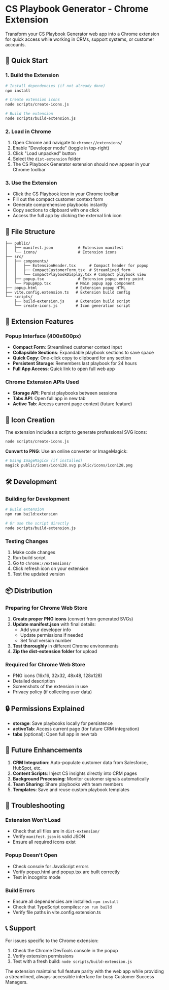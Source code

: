# CS Playbook Generator - Chrome Extension

Transform your CS Playbook Generator web app into a Chrome extension for quick access while working in CRMs, support systems, or customer accounts.

## 🚀 Quick Start

### 1. Build the Extension

```bash
# Install dependencies (if not already done)
npm install

# Create extension icons
node scripts/create-icons.js

# Build the extension
node scripts/build-extension.js
```

### 2. Load in Chrome

1. Open Chrome and navigate to `chrome://extensions/`
2. Enable "Developer mode" (toggle in top-right)
3. Click "Load unpacked" button
4. Select the `dist-extension` folder
5. The CS Playbook Generator extension should now appear in your Chrome toolbar

### 3. Use the Extension

- Click the CS Playbook icon in your Chrome toolbar
- Fill out the compact customer context form
- Generate comprehensive playbooks instantly
- Copy sections to clipboard with one click
- Access the full app by clicking the external link icon

## 📁 File Structure

```
├── public/
│   ├── manifest.json           # Extension manifest
│   └── icons/                  # Extension icons
├── src/
│   ├── components/
│   │   ├── ExtensionHeader.tsx      # Compact header for popup
│   │   ├── CompactCustomerForm.tsx  # Streamlined form
│   │   └── CompactPlaybookDisplay.tsx # Compact playbook view
│   ├── popup.tsx               # Extension popup entry point
│   └── PopupApp.tsx           # Main popup app component
├── popup.html                 # Extension popup HTML
├── vite.config.extension.ts   # Extension build config
└── scripts/
    ├── build-extension.js     # Extension build script
    └── create-icons.js        # Icon generation script
```

## 🔧 Extension Features

### Popup Interface (400x600px)
- **Compact Form**: Streamlined customer context input
- **Collapsible Sections**: Expandable playbook sections to save space
- **Quick Copy**: One-click copy to clipboard for any section
- **Persistent Storage**: Remembers last playbook for 24 hours
- **Full App Access**: Quick link to open full web app

### Chrome Extension APIs Used
- **Storage API**: Persist playbooks between sessions
- **Tabs API**: Open full app in new tab
- **Active Tab**: Access current page context (future feature)

## 🎨 Icon Creation

The extension includes a script to generate professional SVG icons:

```bash
node scripts/create-icons.js
```

**Convert to PNG**: Use an online converter or ImageMagick:
```bash
# Using ImageMagick (if installed)
magick public/icons/icon128.svg public/icons/icon128.png
```

## 🛠 Development

### Building for Development
```bash
# Build extension
npm run build:extension

# Or use the script directly
node scripts/build-extension.js
```

### Testing Changes
1. Make code changes
2. Run build script
3. Go to `chrome://extensions/`
4. Click refresh icon on your extension
5. Test the updated version

## 📦 Distribution

### Preparing for Chrome Web Store

1. **Create proper PNG icons** (convert from generated SVGs)
2. **Update manifest.json** with final details:
   - Add your developer info
   - Update permissions if needed
   - Set final version number
3. **Test thoroughly** in different Chrome environments
4. **Zip the dist-extension folder** for upload

### Required for Chrome Web Store
- PNG icons (16x16, 32x32, 48x48, 128x128)
- Detailed description
- Screenshots of the extension in use
- Privacy policy (if collecting user data)

## 🔒 Permissions Explained

- **storage**: Save playbooks locally for persistence
- **activeTab**: Access current page (for future CRM integration)
- **tabs** (optional): Open full app in new tab

## 🎯 Future Enhancements

1. **CRM Integration**: Auto-populate customer data from Salesforce, HubSpot, etc.
2. **Content Scripts**: Inject CS insights directly into CRM pages
3. **Background Processing**: Monitor customer signals automatically
4. **Team Sharing**: Share playbooks with team members
5. **Templates**: Save and reuse custom playbook templates

## 🐛 Troubleshooting

### Extension Won't Load
- Check that all files are in `dist-extension/`
- Verify `manifest.json` is valid JSON
- Ensure all required icons exist

### Popup Doesn't Open
- Check console for JavaScript errors
- Verify popup.html and popup.tsx are built correctly
- Test in incognito mode

### Build Errors
- Ensure all dependencies are installed: `npm install`
- Check that TypeScript compiles: `npm run build`
- Verify file paths in vite.config.extension.ts

## 📞 Support

For issues specific to the Chrome extension:
1. Check the Chrome DevTools console in the popup
2. Verify extension permissions
3. Test with a fresh build: `node scripts/build-extension.js`

The extension maintains full feature parity with the web app while providing a streamlined, always-accessible interface for busy Customer Success Managers.